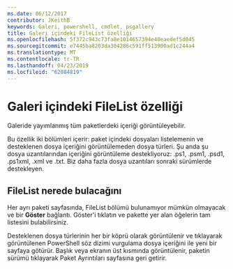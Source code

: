 ```yaml
---
ms.date: 06/12/2017
contributor: JKeithB
keywords: Galeri, powershell, cmdlet, psgallery
title: Galeri içindeki FileList özelliği
ms.openlocfilehash: 5f372c943c73fa8e1014657394e40eaedef5d045
ms.sourcegitcommit: e7445ba8203da304286c591ff513900ad1c244a4
ms.translationtype: MT
ms.contentlocale: tr-TR
ms.lasthandoff: 04/23/2019
ms.locfileid: "62084819"
---
```

# <a name="filelist-feature-in-the-gallery"></a>Galeri içindeki FileList özelliği

Galeride yayımlanmış tüm paketlerdeki içeriği görüntüleyebilir.

Bu özellik iki bölümleri içerir: paket içindeki dosyaları listelemenin ve desteklenen dosya içeriğini görüntülemeden dosya türleri. Şu anda şu dosya uzantılarından içeriğini görüntüleme destekliyoruz: .ps1, .psm1, .psd1, .ps1xml, .xml ve .txt. Biz daha fazla dosya uzantıları sonraki sürümlerde destekleyen.

## <a name="where-to-find-filelist"></a>FileList nerede bulacağını

Her ayrı paketi sayfasında, FileList bölümü bulunamıyor mümkün olmayacak ve bir **Göster** bağlantı. Göster'i tıklatın ve pakette yer alan öğelerin tam listesini bulabilirsiniz.

Desteklenen dosya türlerinin her bir köprü olarak görüntülenir ve tıklayarak görüntülenen PowerShell söz dizimi vurgulama dosya içeriğini ile yeni bir sayfaya götürür. Başlık veya ekranın üst kısmında görüntülenir, paketin sürümü tıklayarak Paket Ayrıntıları sayfasına geri getirir.
